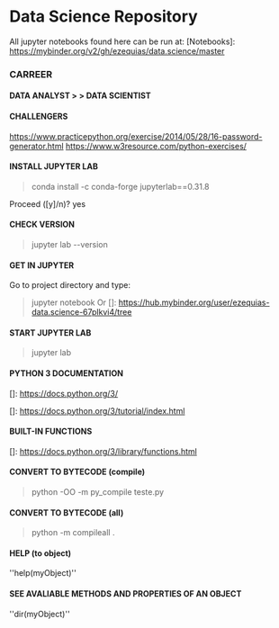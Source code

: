 # Data Science Repository

All jupyter notebooks found here can be run at: 
[Notebooks]: https://mybinder.org/v2/gh/ezequias/data.science/master

### CARREER
#### DATA ANALYST > > DATA SCIENTIST

#### CHALLENGERS
https://www.practicepython.org/exercise/2014/05/28/16-password-generator.html
https://www.w3resource.com/python-exercises/

#### INSTALL JUPYTER LAB
> conda install -c conda-forge jupyterlab==0.31.8

Proceed ([y]/n)? yes

#### CHECK VERSION
> jupyter lab --version

#### GET IN JUPYTER
Go to project directory and type:
> jupyter notebook
> Or
[]: https://hub.mybinder.org/user/ezequias-data.science-67plkvi4/tree

#### START JUPYTER LAB
> jupyter lab

#### PYTHON 3 DOCUMENTATION

[]: https://docs.python.org/3/

[]: https://docs.python.org/3/tutorial/index.html

#### BUILT-IN FUNCTIONS

[]: https://docs.python.org/3/library/functions.html

#### CONVERT TO BYTECODE (compile)
> python -OO -m py_compile teste.py

#### CONVERT TO BYTECODE (all)
> python -m compileall .
> 

#### HELP (to object)

''help(myObject)''

#### SEE AVALIABLE METHODS AND PROPERTIES OF AN OBJECT

''dir(myObject)''
